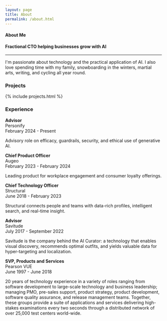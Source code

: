 ```yaml
---
layout: page
title: About
permalink: /about.html
---
```


<h4 class="uk-text-large uk-text-light uk-margin-remove-bottom">
    About Me
</h4>
<h4 class="uk-text-lighter uk-margin-remove-top">
    Fractional CTO helping businesses grow with AI
</h4>
<hr class="uk-divider-small">
<div class="uk-margin-medium-top"></div>

I'm passionate about technology and the practical application of AI.
I also love spending time with my family,
snowboarding in the winters, martial arts, writing, and cycling all year round.

<div class="uk-margin-medium-top"></div>

<h3 class="uk-heading-divider uk-text-light ">Projects</h3>
{% include projects.html %}

<div class="uk-margin-medium-top"></div>

<h3 class="uk-heading-divider uk-text-light ">Experience</h3>

**Advisor**  
Personify  
February 2024 - Present

Advisory role on efficacy, guardrails, security, and ethical use of generative AI.

**Chief Product Officer**  
Augeo  
February 2023 - February 2024

Leading product for workplace engagement and consumer loyalty offerings.

**Chief Technology Officer**  
Structural  
June 2018 - February 2023

Structural connects people and teams with data-rich profiles, intelligent search, and real-time insight.

**Advisor**  
Savitude  
July 2017 - September 2022

Savitude is the company behind the AI Curator: a technology that enables visual discovery, recommends optimal outfits,
and yields valuable data for hyper-targeting and localization.

**SVP, Products and Services**  
Pearson VUE  
June 1997 - June 2018

20 years of technology experience in a variety of roles ranging from software development to large-scale technology and
business leadership; managing PMO, pre-sales support, product strategy, product development, software quality assurance,
and release management teams. Together, these groups provide a suite of applications and services delivering high-stakes
examinations every two seconds through a distributed network of over 25,000 test centers world-wide.